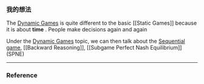 
### 我的想法

The [Dynamic Games](Dynamic%20Games.md) is quite different to the basic [[Static Games]]  because it is about **time** . People make decisions again and again 

Under the [Dynamic Games](Dynamic%20Games.md) topic, we can then talk about the [Sequential game](Sequential%20game.md), [[Backward Reasoning]], [[Subgame Perfect Nash Equilibrium]] (SPNE)


 
---



### Reference 

